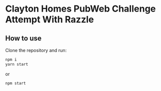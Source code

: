# Clayton Homes PubWeb Challenge Attempt With Razzle

## How to use

Clone the repository and run:
```bash
npm i
yarn start
```
or
```bash
npm start
```